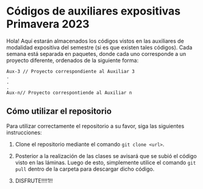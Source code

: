 # Códigos de auxiliares expositivas Primavera 2023

Hola! Aquí estarán almacenados los códigos vistos en las auxiliares de modalidad expositiva del semestre (si es que existen tales códigos). Cada semana está separada en paquetes, donde cada uno corresponde a un proyecto diferente, ordenados de la siguiente forma:


```
Aux-3 // Proyecto correspondiente al Auxiliar 3
.
.
.
Aux-n// Proyecto correspontiende al Auxiliar n
```

## Cómo utilizar el repositorio

Para utilizar correctamente el repositorio a su favor, siga las siguientes instrucciones:

1. Clone el repositorio mediante el comando ``git clone <url>``.

2. Posterior a la realización de las clases se avisará que se subió el código visto en las láminas. Luego de esto, simplemente utilice el comando ``git pull`` dentro de la carpeta para descargar dicho código. 
   
3. DISFRUTE!!!!1!!
